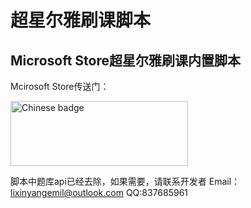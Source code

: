 # 超星尔雅刷课脚本
## Microsoft Store超星尔雅刷课内置脚本


Mcirosoft Store传送门：

<a href='//www.microsoft.com/store/apps/9n0dm5c6nzlh?ocid=badge'><img height="50" src='https://assets.windowsphone.com/42e5aa4a-f19a-4205-9191-a97105ed7663/Chinese_Simplified_get-it-from-MS_InvariantCulture_Default.png' alt='Chinese badge' style='width: 284px; height: 104px;'/></a>


脚本中题库api已经去除，如果需要，请联系开发者
Email：lixinyangemil@outlook.com
QQ:837685961
